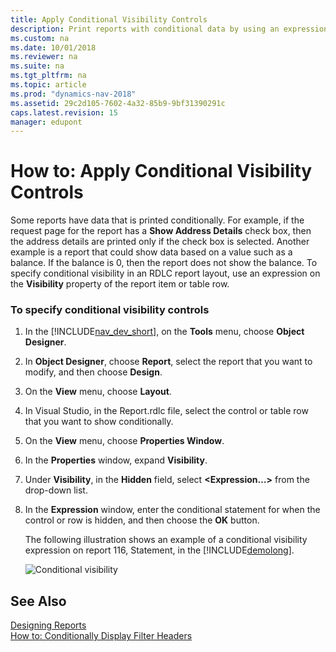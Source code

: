 ```yaml
---
title: Apply Conditional Visibility Controls
description: Print reports with conditional data by using an expression on the visibility property of the report item or table row in the RDLC report layout.  
ms.custom: na
ms.date: 10/01/2018
ms.reviewer: na
ms.suite: na
ms.tgt_pltfrm: na
ms.topic: article
ms.prod: "dynamics-nav-2018"
ms.assetid: 29c2d105-7602-4a32-85b9-9bf31390291c
caps.latest.revision: 15
manager: edupont
---
```

# How to: Apply Conditional Visibility Controls
Some reports have data that is printed conditionally. For example, if the request page for the report has a **Show Address Details** check box, then the address details are printed only if the check box is selected. Another example is a report that could show data based on a value such as a balance. If the balance is 0, then the report does not show the balance. To specify conditional visibility in an RDLC report layout, use an expression on the **Visibility** property of the report item or table row.  
  
### To specify conditional visibility controls  
  
1.  In the [!INCLUDE[nav_dev_short](includes/nav_dev_short_md.md)], on the **Tools** menu, choose **Object Designer**.  
  
2.  In **Object Designer**, choose **Report**, select the report that you want to modify, and then choose **Design**.  
  
3.  On the **View** menu, choose **Layout**.  
  
4.  In Visual Studio, in the Report.rdlc file, select the control or table row that you want to show conditionally.  
  
5.  On the **View** menu, choose **Properties Window**.  
  
6.  In the **Properties** window, expand **Visibility**.  
  
7.  Under **Visibility**, in the **Hidden** field, select **\<Expression…>** from the drop-down list.  
  
8.  In the  **Expression** window, enter the conditional statement for when the control or row is hidden, and then choose the **OK** button.  
  
     The following illustration shows an example of a conditional visibility expression on report 116, Statement, in the [!INCLUDE[demolong](includes/demolong_md.md)].  
  
     ![Conditional visibility](media/NAV_PLAT_Report2_ConditionalVisibility.PNG "NAV\_PLAT\_Report2\_ConditionalVisibility")  
  
## See Also  
 [Designing Reports](Designing-Reports.md)   
 [How to: Conditionally Display Filter Headers](How-to--Conditionally-Display-Filter-Headers.md)